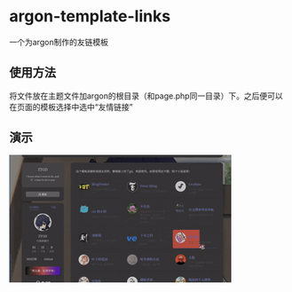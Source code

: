 # argon-template-links

一个为argon制作的友链模板

## 使用方法

将文件放在主题文件加argon的根目录（和page.php同一目录）下。之后便可以在页面的模板选择中选中“友情链接”

## 演示

![](/QQ2025511-162010.gif)

